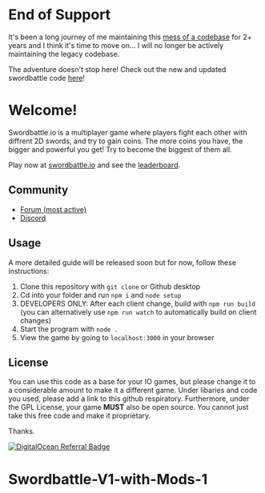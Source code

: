 # End of Support

It's been a long journey of me maintaining this [mess of a codebase](https://iogames.forum/t/announcing-swordbattle-io-v2-0/2484) for 2+ years and I think it's time to move on... I will no longer be actively maintaining the legacy codebase.

The adventure doesn't stop here! Check out the new and updated swordbattle code [here](https://github.com/codergautam/swordbattle.io)!


# Welcome!

Swordbattle.io is a multiplayer game where players fight each other with diffrent 2D swords, and try to gain coins. The more coins you have, the bigger and powerful you get! Try to become the biggest of them all.

Play now at [swordbattle.io](http://swordbattle.io) and see the [leaderboard](https://www.swordbattle.io/leaderboard).

## Community
* [Forum (most active)](https://forum.codergautam.dev)
* [Discord](https://discord.com/invite/BDG8AfkysZ)

## Usage

A more detailed guide will be released soon but for now, follow these instructions:

1. Clone this repository with `git clone` or Github desktop
2. Cd into your folder and run `npm i` and `node setup`
3. DEVELOPERS ONLY: After each client change, build with `npm run build` (you can alternatively use `npm run watch` to automatically build on client changes)
4. Start the program with `node .`
5. View the game by going to `localhost:3000` in your browser

## License
You can use this code as a base for your IO games, but please change it to a considerable amount to make it a different game. Under libaries and code you used, please add a link to this github respiratory. Furthermore, under the GPL License, your game **MUST** also be open source. You cannot just take this free code and make it proprietary.

Thanks.

[![DigitalOcean Referral Badge](https://web-platforms.sfo2.cdn.digitaloceanspaces.com/WWW/Badge%201.svg)](https://www.digitalocean.com/?refcode=78c9223db701&utm_campaign=Referral_Invite&utm_medium=Referral_Program&utm_source=badge)
# Swordbattle-V1-with-Mods-1
